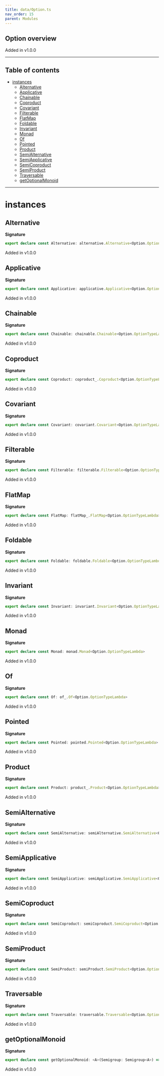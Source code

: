 ```yaml
---
title: data/Option.ts
nav_order: 15
parent: Modules
---
```


## Option overview

Added in v1.0.0

---

<h2 class="text-delta">Table of contents</h2>

- [instances](#instances)
  - [Alternative](#alternative)
  - [Applicative](#applicative)
  - [Chainable](#chainable)
  - [Coproduct](#coproduct)
  - [Covariant](#covariant)
  - [Filterable](#filterable)
  - [FlatMap](#flatmap)
  - [Foldable](#foldable)
  - [Invariant](#invariant)
  - [Monad](#monad)
  - [Of](#of)
  - [Pointed](#pointed)
  - [Product](#product)
  - [SemiAlternative](#semialternative)
  - [SemiApplicative](#semiapplicative)
  - [SemiCoproduct](#semicoproduct)
  - [SemiProduct](#semiproduct)
  - [Traversable](#traversable)
  - [getOptionalMonoid](#getoptionalmonoid)

---

# instances

## Alternative

**Signature**

```ts
export declare const Alternative: alternative.Alternative<Option.OptionTypeLambda>
```

Added in v1.0.0

## Applicative

**Signature**

```ts
export declare const Applicative: applicative.Applicative<Option.OptionTypeLambda>
```

Added in v1.0.0

## Chainable

**Signature**

```ts
export declare const Chainable: chainable.Chainable<Option.OptionTypeLambda>
```

Added in v1.0.0

## Coproduct

**Signature**

```ts
export declare const Coproduct: coproduct_.Coproduct<Option.OptionTypeLambda>
```

Added in v1.0.0

## Covariant

**Signature**

```ts
export declare const Covariant: covariant.Covariant<Option.OptionTypeLambda>
```

Added in v1.0.0

## Filterable

**Signature**

```ts
export declare const Filterable: filterable.Filterable<Option.OptionTypeLambda>
```

Added in v1.0.0

## FlatMap

**Signature**

```ts
export declare const FlatMap: flatMap_.FlatMap<Option.OptionTypeLambda>
```

Added in v1.0.0

## Foldable

**Signature**

```ts
export declare const Foldable: foldable.Foldable<Option.OptionTypeLambda>
```

Added in v1.0.0

## Invariant

**Signature**

```ts
export declare const Invariant: invariant.Invariant<Option.OptionTypeLambda>
```

Added in v1.0.0

## Monad

**Signature**

```ts
export declare const Monad: monad.Monad<Option.OptionTypeLambda>
```

Added in v1.0.0

## Of

**Signature**

```ts
export declare const Of: of_.Of<Option.OptionTypeLambda>
```

Added in v1.0.0

## Pointed

**Signature**

```ts
export declare const Pointed: pointed.Pointed<Option.OptionTypeLambda>
```

Added in v1.0.0

## Product

**Signature**

```ts
export declare const Product: product_.Product<Option.OptionTypeLambda>
```

Added in v1.0.0

## SemiAlternative

**Signature**

```ts
export declare const SemiAlternative: semiAlternative.SemiAlternative<Option.OptionTypeLambda>
```

Added in v1.0.0

## SemiApplicative

**Signature**

```ts
export declare const SemiApplicative: semiApplicative.SemiApplicative<Option.OptionTypeLambda>
```

Added in v1.0.0

## SemiCoproduct

**Signature**

```ts
export declare const SemiCoproduct: semiCoproduct.SemiCoproduct<Option.OptionTypeLambda>
```

Added in v1.0.0

## SemiProduct

**Signature**

```ts
export declare const SemiProduct: semiProduct.SemiProduct<Option.OptionTypeLambda>
```

Added in v1.0.0

## Traversable

**Signature**

```ts
export declare const Traversable: traversable.Traversable<Option.OptionTypeLambda>
```

Added in v1.0.0

## getOptionalMonoid

**Signature**

```ts
export declare const getOptionalMonoid: <A>(Semigroup: Semigroup<A>) => Monoid<Option.Option<A>>
```

Added in v1.0.0
